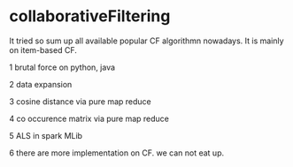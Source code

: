 # collaborativeFiltering

It tried so sum up all available popular CF algorithmn nowadays.
It is mainly on item-based CF.

1 brutal force on python, java

2 data expansion

3 cosine distance via pure map reduce

4 co occurence matrix via pure map reduce

5 ALS in spark MLib

6 there are more implementation on CF. we can not eat up.
